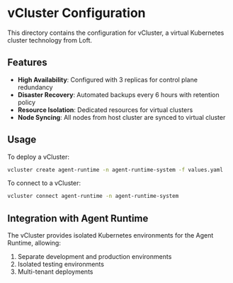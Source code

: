 # vCluster Configuration

This directory contains the configuration for vCluster, a virtual Kubernetes cluster technology from Loft.

## Features

- **High Availability**: Configured with 3 replicas for control plane redundancy
- **Disaster Recovery**: Automated backups every 6 hours with retention policy
- **Resource Isolation**: Dedicated resources for virtual clusters
- **Node Syncing**: All nodes from host cluster are synced to virtual cluster

## Usage

To deploy a vCluster:

```bash
vcluster create agent-runtime -n agent-runtime-system -f values.yaml
```

To connect to a vCluster:

```bash
vcluster connect agent-runtime -n agent-runtime-system
```

## Integration with Agent Runtime

The vCluster provides isolated Kubernetes environments for the Agent Runtime, allowing:

1. Separate development and production environments
2. Isolated testing environments
3. Multi-tenant deployments
